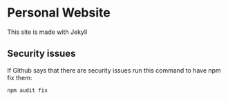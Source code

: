 # Personal Website

This site is made with Jekyll

## Security issues

If Github says that there are security issues run this command to have npm fix
them:

```
npm audit fix
```
